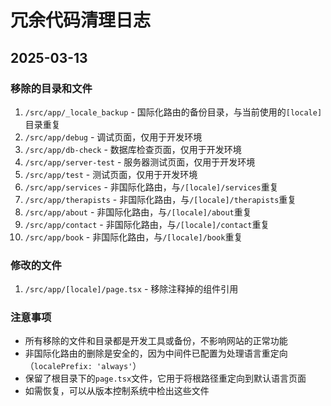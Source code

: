 # 冗余代码清理日志

## 2025-03-13

### 移除的目录和文件

1. `/src/app/_locale_backup` - 国际化路由的备份目录，与当前使用的`[locale]`目录重复
2. `/src/app/debug` - 调试页面，仅用于开发环境
3. `/src/app/db-check` - 数据库检查页面，仅用于开发环境
4. `/src/app/server-test` - 服务器测试页面，仅用于开发环境
5. `/src/app/test` - 测试页面，仅用于开发环境
6. `/src/app/services` - 非国际化路由，与`/[locale]/services`重复
7. `/src/app/therapists` - 非国际化路由，与`/[locale]/therapists`重复
8. `/src/app/about` - 非国际化路由，与`/[locale]/about`重复
9. `/src/app/contact` - 非国际化路由，与`/[locale]/contact`重复
10. `/src/app/book` - 非国际化路由，与`/[locale]/book`重复

### 修改的文件

1. `/src/app/[locale]/page.tsx` - 移除注释掉的组件引用

### 注意事项

- 所有移除的文件和目录都是开发工具或备份，不影响网站的正常功能
- 非国际化路由的删除是安全的，因为中间件已配置为处理语言重定向（`localePrefix: 'always'`）
- 保留了根目录下的`page.tsx`文件，它用于将根路径重定向到默认语言页面
- 如需恢复，可以从版本控制系统中检出这些文件
